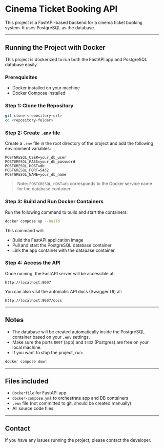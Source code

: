 
# Cinema Ticket Booking API

This project is a FastAPI-based backend for a cinema ticket booking system. It uses PostgreSQL as the database.

---

## Running the Project with Docker

This project is dockerized to run both the FastAPI app and PostgreSQL database easily.

### Prerequisites

- Docker installed on your machine
- Docker Compose installed

### Step 1: Clone the Repository

```bash
git clone <repository-url>
cd <repository-folder>
```

### Step 2: Create `.env` file

Create a `.env` file in the root directory of the project and add the following environment variables:

```
POSTGRESQL_USER=your_db_user
POSTGRESQL_PASS=your_db_password
POSTGRESQL_HOST=db
POSTGRESQL_PORT=5432
POSTGRESQL_NAME=your_db_name
```

> Note: `POSTGRESQL_HOST=db` corresponds to the Docker service name for the database container.

### Step 3: Build and Run Docker Containers

Run the following command to build and start the containers:

```bash
docker compose up --build
```

This command will:

- Build the FastAPI application image
- Pull and start the PostgreSQL database container
- Link the app container with the database container

### Step 4: Access the API

Once running, the FastAPI server will be accessible at:

```
http://localhost:8007
```

You can also visit the automatic API docs (Swagger UI) at:

```
http://localhost:8007/docs
```

---

## Notes

- The database will be created automatically inside the PostgreSQL container based on your `.env` settings.
- Make sure the ports `8007` (app) and `5432` (Postgres) are free on your local machine.
- If you want to stop the project, run:

```bash
docker compose down
```

---

## Files included

- `Dockerfile` for FastAPI app
- `docker-compose.yml` to orchestrate app and DB containers
- `.env` file (not committed to git, should be created manually)
- All source code files

---

## Contact

If you have any issues running the project, please contact the developer.

